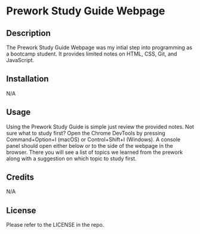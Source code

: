 # Prework Study Guide Webpage

## Description

The Prework Study Guide Webpage was my intial step into programming as a bootcamp student. It provides limited notes on HTML, CSS, Git, and JavaScript.


## Installation

N/A

## Usage

Using the Prework Study Guide is simple just review the provided notes. Not sure what to study first? Open the Chrome DevTools by pressing Command+Option+I (macOS) or Control+Shift+I (Windows). A console panel should open either below or to the side of the webpage in the browser. There you will see a list of topics we learned from the prework along with a suggestion on which topic to study first.

## Credits

N/A

## License

Please refer to the LICENSE in the repo.